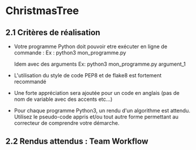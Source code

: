 # ChristmasTree
## 2.1 Critères de réalisation

- Votre programme Python doit pouvoir etre exécuter en ligne de commande :
    Ex : python3 mon_programme.py

    Idem avec des arguments
    Ex: python3 mon_programme.py argument_1
- L'utilisation du style de code PEP8 et de flake8 est fortement recommandé

- Une forte appréciation sera ajoutée pour un code en anglais (pas de nom de variable avec des accents etc...)

- Pour chaque programme Python3, un rendu d'un algorithme est attendu. 
    Utilisez le pseudo-code appris et/ou tout autre forme permettant au correcteur de comprendre votre démarche.

## 2.2 Rendus attendus : Team Workflow
